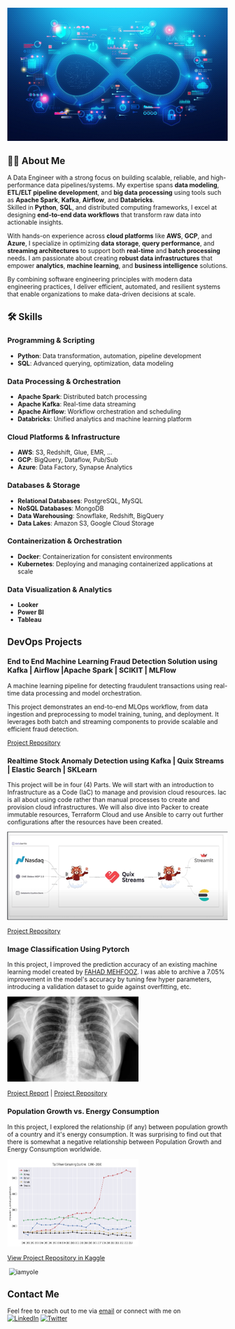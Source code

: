 <!-- # Hi there 👋 -->

![alt text](resources/image.jpeg)

## 👨‍💻 About Me

A Data Engineer with a strong focus on building scalable, reliable, and high-performance data pipelines/systems. My expertise spans **data modeling**, **ETL/ELT pipeline development**, and **big data processing** using tools such as **Apache Spark**, **Kafka**, **Airflow**, and **Databricks**.  
Skilled in **Python**, **SQL**, and distributed computing frameworks, I excel at designing **end-to-end data workflows** that transform raw data into actionable insights.  

With hands-on experience across **cloud platforms** like **AWS**, **GCP**, and **Azure**, I specialize in optimizing **data storage**, **query performance**, and **streaming architectures** to support both **real-time** and **batch processing** needs.  I am passionate about creating **robust data infrastructures** that empower **analytics**, **machine learning**, and **business intelligence** solutions.  

By combining software engineering principles with modern data engineering practices, I deliver efficient, automated, and resilient systems that enable organizations to make data-driven decisions at scale.

## 🛠️ Skills  

### Programming & Scripting  
- **Python**: Data transformation, automation, pipeline development  
- **SQL**: Advanced querying, optimization, data modeling  

### Data Processing & Orchestration  
- **Apache Spark**: Distributed batch processing  
- **Apache Kafka**: Real-time data streaming  
- **Apache Airflow**: Workflow orchestration and scheduling  
- **Databricks**: Unified analytics and machine learning platform  

### Cloud Platforms & Infrastructure  
- **AWS**: S3, Redshift, Glue, EMR, ...  
- **GCP**: BigQuery, Dataflow, Pub/Sub  
- **Azure**: Data Factory, Synapse Analytics  

### Databases & Storage  
- **Relational Databases**: PostgreSQL, MySQL  
- **NoSQL Databases**: MongoDB  
- **Data Warehousing**: Snowflake, Redshift, BigQuery  
- **Data Lakes**: Amazon S3, Google Cloud Storage  

### Containerization & Orchestration  
- **Docker**: Containerization for consistent environments  
- **Kubernetes**: Deploying and managing containerized applications at scale  

### Data Visualization & Analytics  
- **Looker**
- **Power BI**  
- **Tableau**


## DevOps Projects

### End to End Machine Learning Fraud Detection Solution using Kafka | Airflow |Apache Spark | SCIKIT | MLFlow 

A machine learning pipeline for detecting fraudulent transactions using real-time data processing and model orchestration.

This project demonstrates an end-to-end MLOps workflow, from data ingestion and preprocessing to model training, tuning, and deployment. It leverages both batch and streaming components to provide scalable and efficient fraud detection.

<!-- <img src="resources/cicd_project.png" alt="Project Image" width="550"> -->

[Project Repository](https://github.com/iamYole/End-to-End_ML_Fraud_Detection_Solution.git)

### Realtime Stock Anomaly Detection using Kafka | Quix Streams | Elastic Search | SKLearn

This project will be in four (4) Parts. We will start with an introduction to Infrastructure as a Code (IaC) to manage and provision cloud resources. Iac is all about using code rather than manual processes to create and provision cloud infrastructures. We will also dive into Packer to create immutable resources, Terraform Cloud and use Ansible to carry out further configurations after the resources have been created.

<img src="resources/anomaly_detection.png" alt="Project Image" width="550">

[Project Repository](https://github.com/iamYole/realtime-stock-anomaly-detection.git)

<!-- ### Project Name 2

Brief description of the project.

![Project 2 Image](https://project-2-image-url.com)

[Project 2 Repository](https://github.com/yourusername/project-2) -->

### Image Classification Using Pytorch

In this project, I improved the prediction accuracy of an existing machine learning model created by [FAHAD MEHFOOZ](https://www.kaggle.com/code/fahadmehfoooz/pneumonia-classification-using-pytorch/notebook). I was able to archive a 7.05% improvement in the model's accuracy by tuning few hyper parameters, introducing a validation dataset to guide against overfitting, etc.

<img src="resources/chest_xray.png" alt="Project Image" width="300"/>

[Project Report](https://github.com/iamYole/iamyole.github.io/blob/main/documents/Poster.pdf) |
[Project Repository](https://github.com/yourusername/project-1)

### Population Growth vs. Energy Consumption

In this project, I explored the relationship (if any) between population growth of a country and it's energy consumption. It was surprising to find out that there is somewhat a negative relationship between Population Growth and Energy Consumption worldwide.

<img src="resources/energy_consumption.png" alt="Project Image" width="300" height="200">

[View Project Repository in Kaggle](https://www.kaggle.com/code/gideonovuzorie/population-growth-vs-energy-consumption)

<p>&nbsp;<img align="center" src="https://github-readme-stats.vercel.app/api?username=iamyole&show_icons=true&locale=en" alt="iamyole" /></p>

## Contact Me

Feel free to reach out to me via [email](mailto:gideonovuzorie@gmail.com) or connect with me on  
[![LinkedIn](https://img.shields.io/badge/LinkedIn-Connect-blue)](https://www.linkedin.com/in/gideon-ovuzorie/)
[![Twitter](https://img.shields.io/twitter/follow/Awesone_Yole)](https://twitter.com/awesome_yole)
